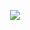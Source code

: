 <p align="center">
  <img src="https://capsule-render.vercel.app/api?type=waving&color=orange&text=Welcome&height=100&section=header"/>
</p>

